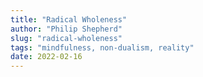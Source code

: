```yaml
---
title: "Radical Wholeness"
author: "Philip Shepherd"
slug: "radical-wholeness"
tags: "mindfulness, non-dualism, reality"
date: 2022-02-16
---
```

